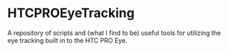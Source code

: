 # HTCPROEyeTracking
A repository of scripts and (what I find to be) useful tools for utilizing the eye tracking built in to the HTC PRO Eye. 
